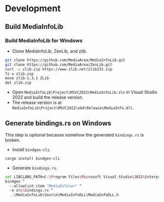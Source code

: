 # Development

## Build MediaInfoLib

### Build MediaInfoLib for Windows

* Clone MediaInfoLib, ZenLib, and zlib.

```sh
git clone https://github.com/MediaArea/MediaInfoLib.git
git clone https://github.com/MediaArea/ZenLib.git
curl -o zlib.zip https://www.zlib.net/zlib131.zip
7z x zlib.zip
move zlib-1.3.1 ZLib
del zlib.zip
```

* Open `MediaInfoLib\Project\MSVC2022\MediaInfoLib.sln` in Visual Studio 2022 and build the release version.
* The release version is at `MediaInfoLib\Project\MSVC2022\x64\Release\MediaInfo.dll`.

## Generate bindings.rs on Windows

This step is optional because somehow the generated `bindings.rs` is broken.

* Install `bindgen-cli`.

```sh
cargo install bindgen-cli
```

* Generate `bindings.rs`.

```sh
set LIBCLANG_PATH=C:\Program Files\Microsoft Visual Studio\2022\Enterprise\VC\Tools\Llvm\x64\bin\libclang.dll
bindgen ^
  --allowlist-item "MediaInfo\w+" ^
  -o src\bindings.rs ^
  ..\MediaInfoLib\Source\MediaInfoDLL\MediaInfoDLL.h
```

